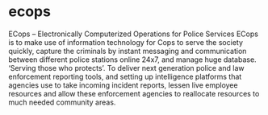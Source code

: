 # ecops
ECops – Electronically Computerized Operations for Police Services  ECops is to make use of information technology for Cops to serve the society quickly, capture the criminals by instant messaging and communication between different police stations online 24x7, and manage huge database.  ‘Serving those who protects’. To deliver next generation police and law enforcement reporting tools, and setting up intelligence platforms that agencies use to take incoming incident reports, lessen live employee resources and allow these enforcement agencies to reallocate resources to much needed community areas.
